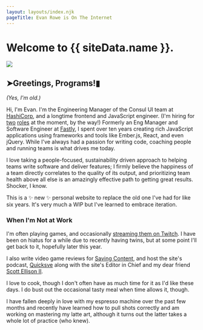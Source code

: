 ```yaml
---
layout: layouts/index.njk
pageTitle: Evan Rowe is On The Internet
---
```

<h1>
Welcome to {{ siteData.name }}.
</h1>
<img class="big-image" src="https://cdn.glitch.global/bb2a64aa-d596-4b0f-839a-41f66ba7056e/Tron-Kevin-Flynn.jpg?v=1650396274623">

<div class="content">
<h2 class="underline"><span class="prompt" aria-hidden="true">➤</span>Greetings, Programs!<span class="cursor" aria-hidden="true">▮</span></h2>

_(Yes, I'm old.)_

Hi, I'm Evan. I'm the Engineering Manager of the Consul UI team at [HashiCorp](https://www.hashicorp.com), and a longtime frontend and JavaScript engineer. (I'm hiring for [two](https://grnh.se/7716c1761us) [roles](https://grnh.se/8c1e8b4f1us) at the moment, by the way!) Formerly an Eng Manager and Software Engineer at [Fastly](https://www.fastly.com), I spent over ten years creating rich JavaScript applications using frameworks and tools like Ember.js, React, and even jQuery. While I've always had a passion for writing code, coaching people and running teams is what drives me today.

I love taking a people-focused, sustainability driven approach to helping teams write software and deliver features; I firmly believe the happiness of a team directly correlates to the quality of its output, and prioritizing team health above all else is an amazingly effective path to getting great results. Shocker, I know.

This is a ✨ new ✨ personal website to replace the old one I've had for like six years. It's very much a WIP but I've learned to embrace iteration.

### When I'm Not at Work

I'm often playing games, and occasionally [streaming them on Twitch](https://www.twitch.tv/evrowe). I have been on hiatus for a while due to recently having twins, but at some point I'll get back to it, hopefully later this year.

I also write video game reviews for [Saving Content](https://www.savingcontent.com), and host the site's podcast, [Quicksve](https://www.anchor.fm/quicksavepodcast) along with the site's Editor in Chief and my dear friend [Scott Ellison II](https://www.twitter.com/Hawk_SE).

I love to cook, though I don't often have as much time for it as I'd like these days. I do bust out the occasional tasty meal when time allows it, though.

I have fallen deeply in love with my espresso machine over the past few months and recently have learned how to pull shots correctly and am working on mastering my latte art, although it turns out the latter takes a whole lot of practice (who knew).
</div>